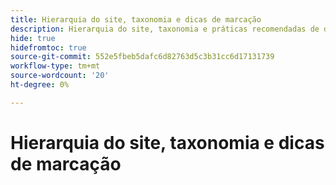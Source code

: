 ```yaml
---
title: Hierarquia do site, taxonomia e dicas de marcação
description: Hierarquia do site, taxonomia e práticas recomendadas de dicas de marcação
hide: true
hidefromtoc: true
source-git-commit: 552e5fbeb5dafc6d82763d5c3b31cc6d17131739
workflow-type: tm+mt
source-wordcount: '20'
ht-degree: 0%

---
```



# Hierarquia do site, taxonomia e dicas de marcação
